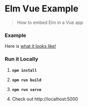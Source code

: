 # Elm Vue Example
> How to embed Elm in a Vue app


### Example

Here is [what it looks like!](https://elm-vue.netlify.com/)


### Run it Locally

1. __`npm install`__

1. __`npm run build`__

1. __`npm run serve`__

1. Check out http://localhost:5000
